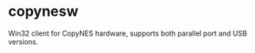 copynesw
========

Win32 client for CopyNES hardware, supports both parallel port and USB versions.
